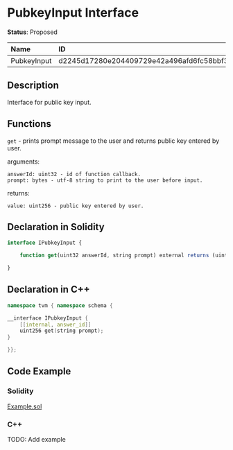 
# PubkeyInput Interface

**Status**: Proposed

| Name        | ID                                                                |
| :---------- | :---------------------------------------------------------------- |
| PubkeyInput | d2245d17280e204409729e42a496afd6fc58bbf3a8f86b8550f0ee5cffc31114  |


## Description

Interface for public key input.

## Functions

`get` - prints prompt message to the user and returns public key entered by user.

arguments:

	answerId: uint32 - id of function callback.
	prompt: bytes - utf-8 string to print to the user before input.

returns:

	value: uint256 - public key entered by user.

## Declaration in Solidity
```jsx
interface IPubkeyInput {

	function get(uint32 answerId, string prompt) external returns (uint256 value);

}
```

## Declaration in C++
```cpp
namespace tvm { namespace schema {

__interface IPubkeyInput {
	[[internal, answer_id]]
	uint256 get(string prompt);
}

}};
```

## Code Example

### Solidity

[Example.sol](examples/Example.sol)

### C++

TODO: Add example

